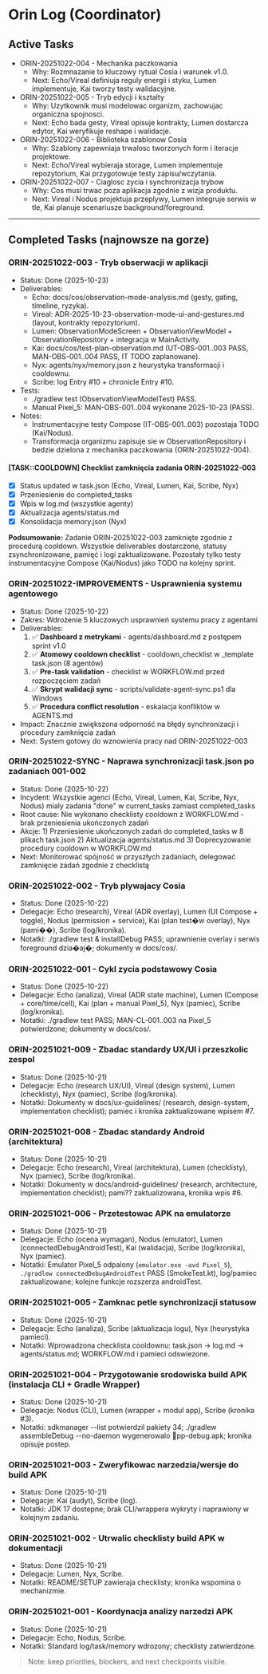 # Orin Log (Coordinator)

## Active Tasks
- ORIN-20251022-004 - Mechanika paczkowania
  - Why: Rozmnazanie to kluczowy rytual Cosia i warunek v1.0.
  - Next: Echo/Vireal definiuja reguly energii i styku, Lumen implementuje, Kai tworzy testy walidacyjne.
- ORIN-20251022-005 - Tryb edycji i ksztalty
  - Why: Uzytkownik musi modelowac organizm, zachowujac organiczna spojnosci.
  - Next: Echo bada gesty, Vireal opisuje kontrakty, Lumen dostarcza edytor, Kai weryfikuje reshape i walidacje.
- ORIN-20251022-006 - Biblioteka szablonow Cosia
  - Why: Szablony zapewniaja trwalosc tworzonych form i iteracje projektowe.
  - Next: Echo/Vireal wybieraja storage, Lumen implementuje repozytorium, Kai przygotowuje testy zapisu/wczytania.
- ORIN-20251022-007 - Ciaglosc zycia i synchronizacja trybow
  - Why: Cos musi trwac poza aplikacja zgodnie z wizja produktu.
  - Next: Vireal i Nodus projektuja przeplywy, Lumen integruje serwis w tle, Kai planuje scenariusze background/foreground.

---

## Completed Tasks (najnowsze na gorze)
### ORIN-20251022-003 - Tryb obserwacji w aplikacji
- Status: Done (2025-10-23)
- Deliverables:
  - Echo: docs/cos/observation-mode-analysis.md (gesty, gating, timeline, ryzyka).
  - Vireal: ADR-2025-10-23-observation-mode-ui-and-gestures.md (layout, kontrakty repozytorium).
  - Lumen: ObservationModeScreen + ObservationViewModel + ObservationRepository + integracja w MainActivity.
  - Kai: docs/cos/test-plan-observation.md (UT-OBS-001..003 PASS, MAN-OBS-001..004 PASS, IT TODO zaplanowane).
  - Nyx: agents/nyx/memory.json z heurystyka transformacji i cooldownu.
  - Scribe: log Entry #10 + chronicle Entry #10.
- Tests:
  - ./gradlew test (ObservationViewModelTest) PASS.
  - Manual Pixel_5: MAN-OBS-001..004 wykonane 2025-10-23 (PASS).
- Notes:
  - Instrumentacyjne testy Compose (IT-OBS-001..003) pozostaja TODO (Kai/Nodus).
  - Transformacja organizmu zapisuje sie w ObservationRepository i bedzie dzielona z mechanika paczkowania (ORIN-20251022-004).

#### [TASK::COOLDOWN] Checklist zamknięcia zadania ORIN-20251022-003
- [x] Status updated w task.json (Echo, Vireal, Lumen, Kai, Scribe, Nyx)
- [x] Przeniesienie do completed_tasks
- [x] Wpis w log.md (wszystkie agenty)
- [x] Aktualizacja agents/status.md
- [x] Konsolidacja memory.json (Nyx)

**Podsumowanie:**
Zadanie ORIN-20251022-003 zamknięte zgodnie z procedurą cooldown. Wszystkie deliverables dostarczone, statusy zsynchronizowane, pamięć i logi zaktualizowane. Pozostały tylko testy instrumentacyjne Compose (Kai/Nodus) jako TODO na kolejny sprint.

### ORIN-20251022-IMPROVEMENTS - Usprawnienia systemu agentowego
- Status: Done (2025-10-22)
- Zakres: Wdrożenie 5 kluczowych usprawnień systemu pracy z agentami
- Deliverables:
  1. ✅ **Dashboard z metrykami** - agents/dashboard.md z postępem sprint v1.0
  2. ✅ **Atomowy cooldown checklist** - cooldown_checklist w _template task.json (8 agentów)
  3. ✅ **Pre-task validation** - checklist w WORKFLOW.md przed rozpoczęciem zadań
  4. ✅ **Skrypt walidacji sync** - scripts/validate-agent-sync.ps1 dla Windows
  5. ✅ **Procedura conflict resolution** - eskalacja konfliktów w AGENTS.md
- Impact: Znacznie zwiększona odporność na błędy synchronizacji i procedury zamknięcia zadań
- Next: System gotowy do wznowienia pracy nad ORIN-20251022-003

### ORIN-20251022-SYNC - Naprawa synchronizacji task.json po zadaniach 001-002
- Status: Done (2025-10-22)
- Incydent: Wszystkie agenci (Echo, Vireal, Lumen, Kai, Scribe, Nyx, Nodus) mialy zadania "done" w current_tasks zamiast completed_tasks
- Root cause: Nie wykonano checklisty cooldown z WORKFLOW.md - brak przeniesienia ukończonych zadań
- Akcje: 1) Przeniesienie ukończonych zadań do completed_tasks w 8 plikach task.json 2) Aktualizacja agents/status.md 3) Doprecyzowanie procedury cooldown w WORKFLOW.md
- Next: Monitorować spójność w przyszłych zadaniach, delegować zamknięcie zadań zgodnie z checklistą

### ORIN-20251022-002 - Tryb plywajacy Cosia
- Status: Done (2025-10-22)
- Delegacje: Echo (research), Vireal (ADR overlay), Lumen (UI Compose + toggle), Nodus (permission + service), Kai (plan test�w overlay), Nyx (pami��), Scribe (log/kronika).
- Notatki: ./gradlew test & installDebug PASS; uprawnienie overlay i serwis foreground dzia�aj�; dokumenty w docs/cos/.

### ORIN-20251022-001 - Cykl zycia podstawowy Cosia
- Status: Done (2025-10-22)
- Delegacje: Echo (analiza), Vireal (ADR state machine), Lumen (Compose + core/time/cell), Kai (plan + manual Pixel_5), Nyx (pamiec), Scribe (log/kronika).
- Notatki: ./gradlew test PASS; MAN-CL-001..003 na Pixel_5 potwierdzone; dokumenty w docs/cos/.

### ORIN-20251021-009 - Zbadac standardy UX/UI i przeszkolic zespol
- Status: Done (2025-10-21)
- Delegacje: Echo (research UX/UI), Vireal (design system), Lumen (checklisty), Nyx (pamiec), Scribe (log/kronika).
- Notatki: Dokumenty w docs/ux-guidelines/ (research, design-system, implementation checklist); pamiec i kronika zaktualizowane wpisem #7.

### ORIN-20251021-008 - Zbadac standardy Android (architektura)
- Status: Done (2025-10-21)
- Delegacje: Echo (research), Vireal (architektura), Lumen (checklisty), Nyx (pamiec), Scribe (log/kronika).
- Notatki: Dokumenty w docs/android-guidelines/ (research, architecture, implementation checklist); pami?? zaktualizowana, kronika wpis #6.

### ORIN-20251021-006 - Przetestowac APK na emulatorze
- Status: Done (2025-10-21)
- Delegacje: Echo (ocena wymagan), Nodus (emulator), Lumen (connectedDebugAndroidTest), Kai (walidacja), Scribe (log/kronika), Nyx (pamiec).
- Notatki: Emulator Pixel_5 odpalony (`emulator.exe -avd Pixel_5`), `./gradlew connectedDebugAndroidTest` PASS (SmokeTest.kt), log/pamiec zaktualizowane; kolejne funkcje rozszerza androidTest.

### ORIN-20251021-005 - Zamknac petle synchronizacji statusow
- Status: Done (2025-10-21)
- Delegacje: Echo (analiza), Scribe (aktualizacja logu), Nyx (heurystyka pamieci).
- Notatki: Wprowadzona checklista cooldownu: task.json -> log.md -> agents/status.md; WORKFLOW.md i pamieci odswiezone.

### ORIN-20251021-004 - Przygotowanie srodowiska build APK (instalacja CLI + Gradle Wrapper)
- Status: Done (2025-10-21)
- Delegacje: Nodus (CLI), Lumen (wrapper + modul app), Scribe (kronika #3).
- Notatki: sdkmanager --list potwierdzil pakiety 34; ./gradlew assembleDebug --no-daemon wygenerowalo pp-debug.apk; kronika opisuje postep.

### ORIN-20251021-003 - Zweryfikowac narzedzia/wersje do build APK
- Status: Done (2025-10-21)
- Delegacje: Kai (audyt), Scribe (log).
- Notatki: JDK 17 dostepne; brak CLI/wrappera wykryty i naprawiony w kolejnym zadaniu.

### ORIN-20251021-002 - Utrwalic checklisty build APK w dokumentacji
- Status: Done (2025-10-21)
- Delegacje: Lumen, Nyx, Scribe.
- Notatki: README/SETUP zawieraja checklisty; kronika wspomina o mechanizmie.

### ORIN-20251021-001 - Koordynacja analizy narzedzi APK
- Status: Done (2025-10-21)
- Delegacje: Echo, Nodus, Scribe.
- Notatki: Standard log/task/memory wdrozony; checklisty zatwierdzone.

> Note: keep priorities, blockers, and next checkpoints visible.

















